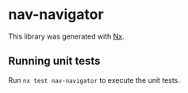 # nav-navigator

This library was generated with [Nx](https://nx.dev).

## Running unit tests

Run `nx test nav-navigator` to execute the unit tests.
